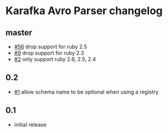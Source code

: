 # Karafka Avro Parser changelog

## master
- [#56](https://github.com/karafka/avro/pull/56) drop support for ruby 2.5
- [#9](https://github.com/karafka/avro/pull/9) drop support for ruby 2.3
- [#2](https://github.com/karafka/avro/pull/2) only support ruby 2.6, 2.5, 2.4

## 0.2
- [#1](https://github.com/karafka/avro/pull/1) allow schema name to be optional when using a registry

## 0.1
- initial release

